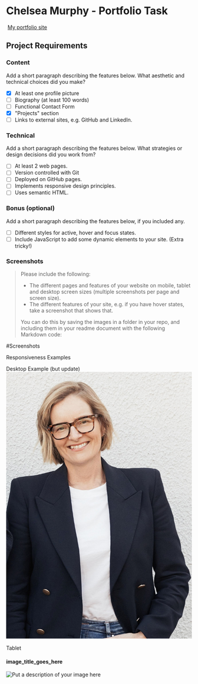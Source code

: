 # Chelsea Murphy - Portfolio Task

​
[My portfolio site](link_to_your_site)
​

## Project Requirements

### Content

Add a short paragraph describing the features below. What aesthetic and technical choices did you make?

- [x] At least one profile picture
- [ ] Biography (at least 100 words)
- [ ] Functional Contact Form
- [x] "Projects" section
- [ ] Links to external sites, e.g. GitHub and LinkedIn.
      ​

### Technical

Add a short paragraph describing the features below. What strategies or design decisions did you work from?

- [ ] At least 2 web pages.
- [ ] Version controlled with Git
- [ ] Deployed on GitHub pages.
- [ ] Implements responsive design principles.
- [ ] Uses semantic HTML.

### Bonus (optional)

Add a short paragraph describing the features below, if you included any.

- [ ] Different styles for active, hover and focus states.
- [ ] Include JavaScript to add some dynamic elements to your site. (Extra tricky!)
      ​

### Screenshots

> Please include the following:
>
> - The different pages and features of your website on mobile, tablet and desktop screen sizes (multiple screenshots per page and screen size).
> - The different features of your site, e.g. if you have hover states, take a screenshot that shows that.
>
> You can do this by saving the images in a folder in your repo, and including them in your readme document with the following Markdown code:

#Screenshots

Responsiveness Examples

Desktop Example (but update)
![Desktop Screenshot](./img/c-murphy.jpeg)

Tablet

#### image_title_goes_here

![Put a description of your image here](./relative_path_to_file)
